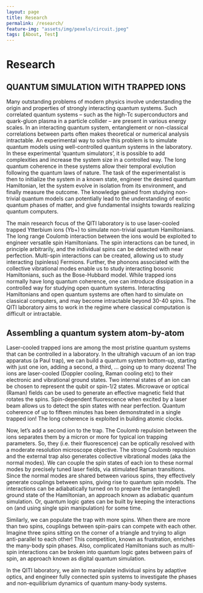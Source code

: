 ```yaml
---
layout: page
title: Research
permalink: /research/
feature-img: "assets/img/pexels/circuit.jpeg"
tags: [About, Test]
---
```

# Research
## QUANTUM SIMULATION WITH TRAPPED IONS
Many outstanding problems of modern physics involve understanding the origin and properties of strongly interacting quantum systems. Such correlated quantum systems – such as the high-Tc superconductors and quark-gluon plasma in a particle collider –  are present in various energy scales. In an interacting quantum system, entanglement or non-classical correlations between parts often makes theoretical or numerical analysis intractable. An experimental way to solve this problem is to simulate quantum models using well-controlled quantum systems in the laboratory. In these experimental ‘quantum simulators’, it is possible to add complexities and increase the system size in a controlled way. The long quantum coherence in these systems allow their temporal evolution following the quantum laws of nature. The task of the experimentalist is then to initialize the system in a known state, engineer the desired quantum Hamiltonian, let the system evolve in isolation from its environment, and finally measure the outcome. The knowledge gained from studying non-trivial quantum models can potentially lead to the understanding of exotic quantum phases of matter, and give fundamental insights towards realizing quantum computers.

The main research focus of the QITI laboratory is to use laser-cooled trapped Ytterbium ions (Yb+) to simulate non-trivial quantum Hamiltonians. The long range Coulomb interaction between the ions would be exploited to engineer versatile spin Hamiltonians. The spin interactions can be tuned, in principle arbitrarily, and the individual spins can be detected with near perfection. Multi-spin interactions can be created, allowing us to study interacting (spinless) Fermions. Further, the phonons associated with the collective vibrational modes enable us to study interacting bosonic Hamiltonians, such as the Bose-Hubbard model. While trapped ions normally have long quantum coherence, one can introduce dissipation in a controlled way for studying open quantum systems. Interacting Hamiltonians and open quantum systems are often hard to simulate on classical computers, and may become intractable beyond 30-40 spins. The QITI laboratory aims to work in the regime where classical computation is difficult or intractable.

## Assembling a quantum system atom-by-atom
Laser-cooled trapped ions are among the most pristine quantum systems that can be controlled in a laboratory. In the ultrahigh vacuum of an ion trap apparatus (a Paul trap), we can build a quantum system bottom-up, starting with just one ion, adding a second, a third, … going up to many dozens! The ions are laser-cooled (Doppler cooling, Raman cooling etc) to their electronic and vibrational ground states. Two internal states of an ion can be chosen to represent the qubit or spin-1/2 states. Microwave or optical (Raman) fields can be used to generate an effective magnetic field that rotates the spins. Spin-dependent fluorescence when excited by a laser beam allows us to detect the spin states with near perfection. Quantum coherence of up to fifteen minutes has been demonstrated in a single trapped ion! The long coherence is exploited in building atomic clocks.

Now, let’s add a second ion to the trap. The Coulomb repulsion between the ions separates them by a micron or more for typical ion trapping parameters. So, they (i.e. their fluorescence) can be optically resolved with a moderate resolution microscope objective. The strong Coulomb repulsion and the external trap also generates collective vibrational modes (aka the normal modes). We can couple the spin states of each ion to these normal modes by precisely tuned laser fields, via stimulated Raman transitions. Since the normal modes are shared between various spins, they effectively generate couplings between spins, giving rise to quantum spin models. The interactions can be adiabatically turned on to prepare the (entangled) ground state of the Hamiltonian, an approach known as adiabatic quantum simulation. Or, quantum logic gates can be built by keeping the interactions on (and using single spin manipulation) for some time.

Similarly, we can populate the trap with more spins. When there are more than two spins,  couplings between spin-pairs can compete with each other. Imagine three spins sitting on the corner of a triangle and trying to align anti-parallel to each other! This competition, known as frustration, enriches the many-body spin phases. Also, complicated Hamiltonians such as multi-spin interactions can be broken into quantum logic gates between pairs of spin, an approach known as digital quantum simulation.

In the QITI laboratory, we aim to manipulate individual spins by adaptive optics, and engineer fully connected spin systems to investigate the phases and non-equilibrium dynamics of quantum many-body systems.
